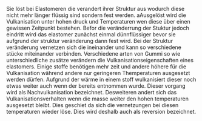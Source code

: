 Sie löst bei Elastomeren die verandert ihrer Struktur aus wodurch diese nicht mehr länger flüssig sind sondern fest werden. aAusgelöst wird die Vulkanisation unter hohen druck und Temperaturen wen diese über einen gewissen Zeitpunkt bestehen. Befor die veränderrung der Stuktur jedoch eindritt wird das elastomer zunächst einmal dünnflüssiger bevor sie aufgrund der struktur veränderung dann fest wird. Bei der Struktur veränderung vernetzen sich die ineinander und kann so verschiedene stücke miteinander verbinden. Verschiedene arten von Gummi so wie unterschiedliche zusätze verändern die Vulkanisationseigenschaften eines elastomers. Einige stoffe benötigen mehr zeit und andere höhere für die Vulkanisation während andere nur geringeren Themperaturen ausgesetzt werden dürfen. Aufgrund der wärme in einem stoff wulkanisiert dieser noch etwas weiter auch wenn der bereits entnommen wurde. Dieser vorgang wird als Nachvulkanisation bezeichnet. Desweiteren andert sich das Vulkanisationsverhalten wenn die masse weiter den hohen temperaturen ausgesetzt bleibt. Dies geschiet da sich die vernetzungen bei diesen temperaturen wieder löse. Dies wird deshalb auch als reversion bezeichnet.
